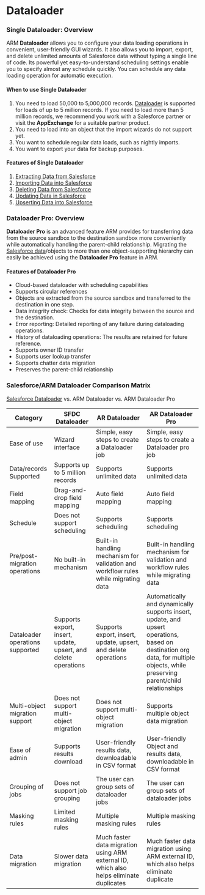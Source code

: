 # Dataloader

### Single Dataloader: Overview <a href="#single-dataloader-overview" id="single-dataloader-overview"></a>

ARM **Dataloader** allows you to configure your data loading operations in convenient, user-friendly GUI wizards. It also allows you to import, export, and delete unlimited amounts of Salesforce data without typing a single line of code. Its powerful yet easy-to-understand scheduling settings enable you to specify almost any schedule quickly. You can schedule any data loading operation for automatic execution.

#### When to use Single Dataloader <a href="#when-to-use-single-dataloader" id="when-to-use-single-dataloader"></a>

1. You need to load 50,000 to 5,000,000 records. [Dataloader](https://www.autorabit.com/blog/10-benefits-of-salesforce-data-loader/) is supported for loads of up to 5 million records. If you need to load more than 5 million records, we recommend you work with a Salesforce partner or visit the **AppExchange** for a suitable partner product.
2. You need to load into an object that the import wizards do not support yet.
3. You want to schedule regular data loads, such as nightly imports.
4. You want to export your data for backup purposes.

#### Features of Single Dataloader <a href="#features-of-single-dataloader" id="features-of-single-dataloader"></a>

1. [Extracting Data from Salesforce](single-dataloader/extract-salesforce-data.md)
2. [Importing Data into Salesforce](single-dataloader/insert-salesforce-data.md)
3. [Deleting Data from Salesforce](single-dataloader/delete-salesforce-data.md)
4. [Updating Data in Salesforce](single-dataloader/update-salesforce-data.md)
5. [Upserting Data into Salesforce](single-dataloader/upsert-salesforce-data.md)

### Dataloader Pro: Overview <a href="#dataloader-pro-overview" id="dataloader-pro-overview"></a>

**Dataloader Pro** is an advanced feature ARM provides for transferring data from the source sandbox to the destination sandbox more conveniently while automatically handling the parent-child relationship. Migrating the [Salesforce data](single-dataloader/update-salesforce-data.md)/objects to more than one object-supporting hierarchy can easily be achieved using the **Dataloader Pro** feature in ARM.

#### Features of Dataloader Pro <a href="#features-of-dataloader-pro" id="features-of-dataloader-pro"></a>

* Cloud-based dataloader with scheduling capabilities
* Supports circular references
* Objects are extracted from the source sandbox and transferred to the destination in one step.
* Data integrity check: Checks for data integrity between the source and the destination.
* Error reporting: Detailed reporting of any failure during dataloading operations.
* History of dataloading operations: The results are retained for future reference.
* Supports owner ID transfer
* Supports user lookup transfer
* Supports chatter data migration
* Preserves the parent-child relationship

### Salesforce/ARM Dataloader Comparison Matrix <a href="#salesforcearm-dataloader-comparison-matrix" id="salesforcearm-dataloader-comparison-matrix"></a>

[Salesforce Dataloader](https://www.autorabit.com/blog/addressing-the-salesforce-data-loader-log4j-issue-with-autorabit/) vs. ARM Dataloader vs. ARM Dataloader Pro

| **Category**                    | **SFDC Dataloader**                                            | **AR Dataloader**                                                                       | **AR Dataloader Pro**                                                                                                                                                          |
| ------------------------------- | -------------------------------------------------------------- | --------------------------------------------------------------------------------------- | ------------------------------------------------------------------------------------------------------------------------------------------------------------------------------ |
| Ease of use                     | Wizard interface                                               | Simple, easy steps to create a Dataloader job                                           | Simple, easy steps to create a Dataloader pro job                                                                                                                              |
| Data/records Supported          | Supports up to 5 million records                               | Supports unlimited data                                                                 | Supports unlimited data                                                                                                                                                        |
| Field mapping                   | Drag-and-drop field mapping                                    | Auto field mapping                                                                      | Auto field mapping                                                                                                                                                             |
| Schedule                        | Does not support scheduling                                    | Supports scheduling                                                                     | Supports scheduling                                                                                                                                                            |
| Pre/post-migration operations   | No built-in mechanism                                          | Built-in handling mechanism for validation and workflow rules while migrating data      | Built-in handling mechanism for validation and workflow rules while migrating data                                                                                             |
| Dataloader operations supported | Supports export, insert, update, upsert, and delete operations | Supports export, insert, update, upsert, and delete operations                          | Automatically and dynamically supports insert, update, and upsert operations, based on destination org data, for multiple objects, while preserving parent/child relationships |
| Multi-object migration support  | Does not support multi-object migration                        | Does not support multi-object migration                                                 | Supports multiple object data migration                                                                                                                                        |
| Ease of admin                   | Supports results download                                      | User-friendly results data, downloadable in CSV format                                  | User-friendly Object and results data, downloadable in CSV format                                                                                                              |
| Grouping of jobs                | Does not support job grouping                                  | The user can group sets of dataloader jobs                                              | The user can group sets of dataloader jobs                                                                                                                                     |
| Masking rules                   | Limited masking rules                                          | Multiple masking rules                                                                  | Multiple masking rules                                                                                                                                                         |
| Data migration                  | Slower data migration                                          | Much faster data migration using ARM external ID, which also helps eliminate duplicates | Much faster data migration using ARM external ID, which also helps eliminate duplicate                                                                                         |
